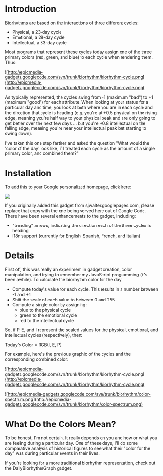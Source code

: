 # Introduction #

[Biorhythms](http://en.wikipedia.org/wiki/Biorhythm) are based on the interactions of three different cycles:

  * Physical, a 23-day cycle
  * Emotional, a 28-day cycle
  * Intellectual, a 33-day cycle

Most programs that represent these cycles today assign one of the three primary colors (red, green, and blue) to each cycle when rendering them.  Thus:

![http://epicmedia-gadgets.googlecode.com/svn/trunk/biorhythm/biorhythm-cycle.png](http://epicmedia-gadgets.googlecode.com/svn/trunk/biorhythm/biorhythm-cycle.png)

As typically represented, the cycles swing from -1 (maximum "bad") to +1 (maximum "good") for each attribute.  When looking at your status for a particular day and time, you look at both where you are in each cycle and the direction that cycle is heading (e.g. you're at +0.5 physical on the rising edge, meaning you're half way to your physical peak and are only going to get better over the next few days ... but you're +0.8 intellectual on the falling edge, meaning you're near your intellectual peak but starting to swing down).

I've taken this one step farther and asked the question "What would the 'color of the day' look like, if I treated each cycle as the amount of a single primary color, and combined them?"

# Installation #

To add this to your Google personalized homepage, click here:

[![](http://buttons.googlesyndication.com/fusion/add.gif)](http://fusion.google.com/add?moduleurl=http://epicmedia-gadgets.googlecode.com/svn/trunk/biorhythm/biorhythm.xml)

If you originally added this gadget from sjwalter.googlepages.com, please replace that copy with the one being served here out of Google Code.  There have been several enhancements to the gadget, including:

  * "trending" arrows, indicating the direction each of the three cycles is heading
  * i18n support (currently for English, Spanish, French, and Italian)

# Details #

First off, this was really an experiment in gadget creation, color manipulation, and trying to remember my JavaScript programming (it's been awhile).  To calculate the biorhythm color for the day:

  * Compute today's value for each cycle.  This results in a number between -1 and +1
  * Shift the scale of each value to between 0 and 255
  * Compute a single color by assigning:
    * blue to the physical cycle
    * green to the emotional cycle
    * red to the intellectual cycle

So, if P, E, and I represent the scaled values for the physical, emotional, and intellectual cycles (respectively), then:

Today's Color = RGB(I, E, P)

For example, here's the previous graphic of the cycles and the corresponding combined color:

![http://epicmedia-gadgets.googlecode.com/svn/trunk/biorhythm/biorhythm-cycle.png](http://epicmedia-gadgets.googlecode.com/svn/trunk/biorhythm/biorhythm-cycle.png)

![http://epicmedia-gadgets.googlecode.com/svn/trunk/biorhythm/color-spectrum.png](http://epicmedia-gadgets.googlecode.com/svn/trunk/biorhythm/color-spectrum.png)

# What Do the Colors Mean? #

To be honest, I'm not certain.  It really depends on you and how or what you are feeling during a particular day.  One of these days, I'll do some comparative analysis of historical figures to see what their "color for the day" was during particular events in their lives.

If you're looking for a more traditional biorhythm representation, check out the DailyBiorhythmGraph gadget.